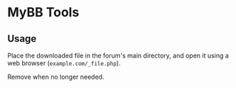 # MyBB Tools

## Usage
Place the downloaded file in the forum's main directory, and open it using a web browser (`example.com/_file.php`).

Remove when no longer needed.
